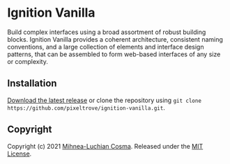 # Ignition Vanilla

Build complex interfaces using a broad assortment of robust building blocks. Ignition Vanilla provides a coherent architecture, consistent naming conventions, and a large collection of elements and interface design patterns, that can be assembled to form web-based interfaces of any size or complexity.

## Installation

[Download the latest release](https://github.com/pixeltrove/ignition-vanilla/releases) or clone the repository using `git clone https://github.com/pixeltrove/ignition-vanilla.git`.

## Copyright

Copyright (c) 2021 [Mihnea-Luchian Cosma](https://github.com/luchian). Released under the [MIT License](https://github.com/pixeltrove/ignition-vanilla/blob/master/LICENSE.md).
